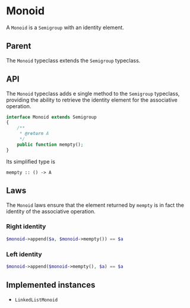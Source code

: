# Monoid

A `Monoid` is a `Semigroup` with an identity element.

## Parent

The `Monoid` typeclass extends the `Semigroup` typeclass.

## API

The `Monoid` typeclass adds e single method to the `Semigroup` typeclass, providing the ability to retrieve the identity
element for the associative operation.

```php
interface Monoid extends Semigroup
{
    /**
     * @return A
     */
    public function mempty();
}
```

Its simplified type is

```
mempty :: () -> A
```

## Laws

The `Monoid` laws ensure that the element returned by `mempty` is in fact the identity of the associative operation.

### Right identity

```php
$monoid->append($a, $monoid->mempty()) == $a
```

### Left identity

```php
$monoid->append($monoid->mempty(), $a) == $a
```

## Implemented instances

- `LinkedListMonoid`
